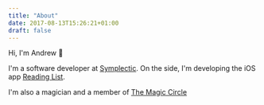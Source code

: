 ```yaml
---
title: "About"
date: 2017-08-13T15:26:21+01:00
draft: false
---
```


Hi, I'm Andrew 👋

I'm a software developer at [Symplectic](http://symplectic.co.uk). On the side, I'm developing the iOS app [Reading List](https://readinglist.app).

I'm also a magician and a member of <a href="http://themagiccircle.co.uk">The Magic Circle</a> <i class="fa fa-magic"></i>
